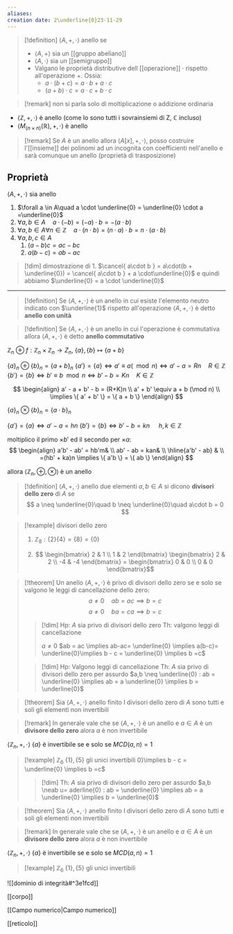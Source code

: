 ```yaml
---
aliases: 
creation date: 2\underline{0}23-11-29
---
```


>[!definition]
>$\left< A, +, \cdot \right>$ anello se
>- $\left< A, + \right>$ sia un [[gruppo abeliano]]
>- $\left< A, \cdot \right>$ sia un [[semigruppo]]
>- Valgano le proprietà distributive dell [[operazione]] $\cdot$ rispetto all'operazione $+$. Ossia:
>	- $a \cdot( b + c) = a\cdot b + a\cdot c$
>	- $(a + b) \cdot c = a \cdot c + b \cdot c$


>[!remark]
>non si parla solo di moltiplicazione o addizione ordinaria 

- $\left< \mathbb{Z}, +, \cdot \right>$ è anello (come lo sono tutti i sovrainsiemi di Z, $\mathbb{C}$ incluso)
- $\left< M_{(n\times n)}(\mathbb{R}), +, \cdot \right>$ è anello

>[!remark]
>Se $A$ è un anello allora $\left< A[x],+, \cdot \right>$, posso costruire l'[[insieme]] dei polinomi ad un incognita con coefficienti nell'anello e sarà comunque un anello (proprietà di trasposizione)

## Proprietà
$\left< A, +, \cdot \right>$ sia anello
1. $\forall a \in A\quad a \cdot \underline{0} = \underline{0} \cdot a =\underline{0}$
2. $\forall a,b \in A\quad a\cdot (- b) = (-a) \cdot b = -(a\cdot b)$
3. $\forall a,b \in A \forall n \in \mathbb{Z}\quad a\cdot(n\cdot b) = (n\cdot a)\cdot b = n\cdot(a\cdot b)$
4. $\forall a,b,c \in A\quad$ 
	1. $(a - b)c = ac- bc$
	2. $a(b-c)= ab - ac$

>[!dim] dimostrazione di 1.
>$\cancel{ a\cdot b } = a\cdot(b + \underline{0}) = \cancel{ a\cdot b } + a \cdot\underline{0}$
>e quindi abbiamo
>$\underline{0} = a \cdot \underline{0}$

***

> [!definition]
> Se $\left< A, +, \cdot \right>$ è un anello in cui esiste l'elemento neutro indicato con $\underline{1}$ rispetto all'operazione $\left< A, +, \cdot \right>$ è detto **anello con unità**

>[!definition]
>Se $\left< A, + , \cdot \right>$ è un anello in cui l'operazione è commutativa allora $\left< A, +, \cdot \right>$ è detto **anello commutativo**



$\mathbb{Z}_{n}$
$\oplus \ f : \mathbb{Z}_{n} \times \mathbb{Z}_{n} \to Z_{n}$, $\{ a \}, \{ b \} \mapsto \{ a + b \}$

$\{ a \}_{n} \oplus \{ b \}_{n} = \{ a + b \}_{n}$
$\{ a' \} = \{ a \} \iff a' \equiv a (\mod n) \iff a' - a = Rn \quad R \in \mathbb{Z}$
$\{ b' \} = \{ b \} \iff b' \equiv b \mod n \iff b' - b = Kn\quad K \in \mathbb{Z}$ 

$$ \begin{align}
a' - a + b' - b = (R+K)n \\
a' + b' \equiv a + b (\mod n) \\
\implies \{ a' + b' \} = \{ a + b \}
\end{align} $$


$\{ a \}_{n} \otimes \{ b \}_{n} = \{ a \cdot b \}_{n}$

$\{ a' \}= \{ a \} \iff a' - a = hn$
$\{ b' \} = \{ b \} \iff b'-b=kn$ $\quad h,k \in \mathbb{Z}$

moltiplico il primo $\times b'$ ed il secondo per $\times a$:
$$ \begin{align}
a'b' - ab' = hb'm& \\
ab' - ab = kan& \\
\hline{a'b' - ab} & \\
=(hb' + ka)n \implies \{ a'b \} = \{ ab \}
\end{align} $$


allora $\left< \mathbb{Z}_{n}, \oplus, \otimes \right>$ è un anello


>[!definition]
>$\left< A, +, \cdot \right>$ anello
>due elementi $a,b \in A$ si dicono **divisori dello zero** di $A$ se
>$$ a \neq  \underline{0}\quad b \neq  \underline{0}\quad a\cdot b = 0 $$



> [!example] divisori dello zero
>1. $\mathbb{Z}_{8}: \{ 2 \}\{ 4 \} = \{ 8 \} = \{ 0 \}$
> 
> 2. $$ \begin{bmatrix}
> 2 & 1 \\
> 1 & 2
> \end{bmatrix} \begin{bmatrix}
> 2 & 2 \\
> -4 & -4
> \end{bmatrix} = \begin{bmatrix}
> 0 & 0 \\
> 0 & 0
> \end{bmatrix}$$

>[!theorem]
>Un anello $\left< A , + , \cdot \right>$ è privo di divisori dello zero se e solo se valgono le leggi di cancellazione dello zero:
>$$ a \neq 0\quad ab = ac \implies b = c $$
>$$ a \neq 0\quad ba = ca \implies b = c $$
>
>>[!dim]
>>Hp: $A$ sia privo di divisori dello zero
>>Th: valgono leggi di cancellazione
>>
>>$a \neq 0$
>>$ab = ac \implies ab-ac= \underline{0} \implies a(b-c)= \underline{0}\implies b - c = \underline{0} \implies b =c$
>
>>[!dim]
>>Hp: Valgono leggi di cancellazione
>>Th: $A$ sia privo di divisori dello zero
>>per assurdo $a,b \neq  \underline{0} : ab = \underline{0} \implies ab = a \underline{0} \implies b = \underline{0}$
 
>[!theorem]
>Sia $\left< A , + ,\cdot \right>$ anello finito
>I divisori dello zero di $A$ sono tutti e soli gli elementi non invertibili

>[!remark]
>In generale vale che se $\left< A, + , \cdot \right>$ è un anello e $a \in A$ è un **divisore dello zero** alora $a$ è  non invertibile


$\left< \mathbb{Z}_{n}, +, \cdot \right>$
$\{ a \}$ è invertibile se e solo se $MCD(a,n) = 1$

>[!example]
>$\mathbb{Z}_{6}$
>$\{ 1 \}, \{ 5 \}$ gli unici invertibili
0}\implies b - c = \underline{0} \implies b =c$
>>[!dim]
>>Th: $A$ sia privo  di divisori dello zero
>>per assurdo $a,b \neab u= aderline{0} : ab = \underline{0} \implies ab = a \underline{0} \implies b = \underline{0}$
 
>[!theorem]
>Sia $\left< A , + ,\cdot \right>$ anello finito
>I divisori dello zero di $A$ sono tutti e soli gli elementi non invertibili

>[!remark]
>In generale vale che se $\left< A, + , \cdot \right>$ è un anello e $a \in A$ è un **divisore dello zero** alora $a$ è  non invertibile


$\left< \mathbb{Z}_{n}, +, \cdot \right>$
$\{ a \}$ è invertibile se e solo se $MCD(a,n) = 1$

>[!example]
>$\mathbb{Z}_{6}$
>$\{ 1 \}, \{ 5 \}$ gli unici invertibili


![[dominio di integrità#^3e1fcd]]

[[corpo]]

[[Campo numerico|Campo numerico]]

[[reticolo]]